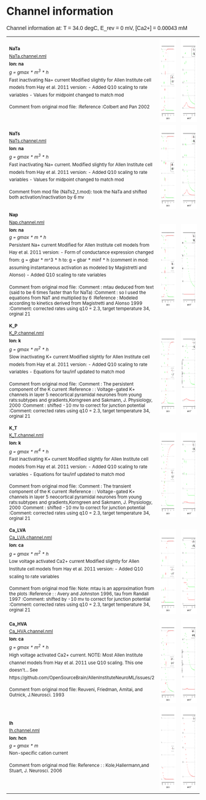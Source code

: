 Channel information
===================
    
<p style="font-family:arial">Channel information at: T = 34.0 degC, E_rev = 0 mV, [Ca2+] = 0.00043 mM</p>

<table>
    <tr>
<td width="120px">
            <sup><b>NaTa</b><br/>
            <a href="../NaTa.channel.nml">NaTa.channel.nml</a><br/>
            <b>Ion: na</b><br/>
            <i>g = gmax * m<sup>3</sup> * h </i><br/>
            Fast inactivating Na+ current
Modified slightly for Allen Institute cell models from Hay et al. 2011 version:
 - Added Q10 scaling to rate variables 
 - Values for midpoint changed to match mod            
            
Comment from original mod file: 
:Reference :Colbert and Pan 2002</sup>
</td>
<td>
<a href="NaTa.inf.png"><img alt="NaTa steady state" src="NaTa.inf.png" height="220"/></a>
</td>
<td>
<a href="NaTa.tau.png"><img alt="NaTa time course" src="NaTa.tau.png" height="220"/></a>
</td>
</tr>
    <tr>
<td width="120px">
            <sup><b>NaTs</b><br/>
            <a href="../NaTs.channel.nml">NaTs.channel.nml</a><br/>
            <b>Ion: na</b><br/>
            <i>g = gmax * m<sup>3</sup> * h </i><br/>
            Fast inactivating Na+ current. 
Modified slightly for Allen Institute cell models from Hay et al. 2011 version:
 - Added Q10 scaling to rate variables 
 - Values for midpoint changed to match mod 
            
Comment from mod file (NaTs2_t.mod): took the NaTa and shifted both activation/inactivation by 6 mv</sup>
</td>
<td>
<a href="NaTs.inf.png"><img alt="NaTs steady state" src="NaTs.inf.png" height="220"/></a>
</td>
<td>
<a href="NaTs.tau.png"><img alt="NaTs time course" src="NaTs.tau.png" height="220"/></a>
</td>
</tr>
    <tr>
<td width="120px">
            <sup><b>Nap</b><br/>
            <a href="../Nap.channel.nml">Nap.channel.nml</a><br/>
            <b>Ion: na</b><br/>
            <i>g = gmax * m * h </i><br/>
            Persistent Na+ current
Modified for Allen Institute cell models from Hay et al. 2011 version:
- Form of conductance expression changed from: g = gbar * m^3 * h to: g = gbar * minf * h (comment in mod: assuming instantaneous activation as modeled by Magistretti and Alonso)
- Added Q10 scaling to rate variables            

Comment from original mod file: 
:Comment : mtau deduced from text (said to be 6 times faster than for NaTa)
:Comment : so I used the equations from NaT and multiplied by 6
:Reference : Modeled according to kinetics derived from Magistretti and Alonso 1999
:Comment: corrected rates using q10 = 2.3, target temperature 34, orginal 21</sup>
</td>
<td>
<a href="Nap.inf.png"><img alt="Nap steady state" src="Nap.inf.png" height="220"/></a>
</td>
<td>
<a href="Nap.tau.png"><img alt="Nap time course" src="Nap.tau.png" height="220"/></a>
</td>
</tr>
    <tr>
<td width="120px">
            <sup><b>K_P</b><br/>
            <a href="../K_P.channel.nml">K_P.channel.nml</a><br/>
            <b>Ion: k</b><br/>
            <i>g = gmax * m<sup>2</sup> * h </i><br/>
            Slow inactivating K+ current
Modified slightly for Allen Institute cell models from Hay et al. 2011 version:
 - Added Q10 scaling to rate variables 
 - Equations for tau/inf updated to match mod
            
Comment from original mod file: 
:Comment : The persistent component of the K current
:Reference : :		Voltage-gated K+ channels in layer 5 neocortical pyramidal neurones from young rats:subtypes and gradients,Korngreen and Sakmann, J. Physiology, 2000
:Comment : shifted -10 mv to correct for junction potential
:Comment: corrected rates using q10 = 2.3, target temperature 34, orginal 21</sup>
</td>
<td>
<a href="K_P.inf.png"><img alt="K_P steady state" src="K_P.inf.png" height="220"/></a>
</td>
<td>
<a href="K_P.tau.png"><img alt="K_P time course" src="K_P.tau.png" height="220"/></a>
</td>
</tr>
    <tr>
<td width="120px">
            <sup><b>K_T</b><br/>
            <a href="../K_T.channel.nml">K_T.channel.nml</a><br/>
            <b>Ion: k</b><br/>
            <i>g = gmax * m<sup>4</sup> * h </i><br/>
            Fast inactivating K+ current
Modified slightly for Allen Institute cell models from Hay et al. 2011 version:
 - Added Q10 scaling to rate variables 
 - Equations for tau/inf updated to match mod
            
Comment from original mod file: 
:Comment : The transient component of the K current
:Reference : :		Voltage-gated K+ channels in layer 5 neocortical pyramidal neurones from young rats:subtypes and gradients,Korngreen and Sakmann, J. Physiology, 2000
:Comment : shifted -10 mv to correct for junction potential
:Comment: corrected rates using q10 = 2.3, target temperature 34, orginal 21</sup>
</td>
<td>
<a href="K_T.inf.png"><img alt="K_T steady state" src="K_T.inf.png" height="220"/></a>
</td>
<td>
<a href="K_T.tau.png"><img alt="K_T time course" src="K_T.tau.png" height="220"/></a>
</td>
</tr>
    <tr>
<td width="120px">
            <sup><b>Ca_LVA</b><br/>
            <a href="../Ca_LVA.channel.nml">Ca_LVA.channel.nml</a><br/>
            <b>Ion: ca</b><br/>
            <i>g = gmax * m<sup>2</sup> * h </i><br/>
            Low voltage activated Ca2+ current
Modified slightly for Allen Institute cell models from Hay et al. 2011 version:
 - Added Q10 scaling to rate variables 
            
Comment from original mod file: 
Note: mtau is an approximation from the plots
:Reference : :		Avery and Johnston 1996, tau from Randall 1997
:Comment: shifted by -10 mv to correct for junction potential
:Comment: corrected rates using q10 = 2.3, target temperature 34, orginal 21</sup>
</td>
<td>
<a href="Ca_LVA.inf.png"><img alt="Ca_LVA steady state" src="Ca_LVA.inf.png" height="220"/></a>
</td>
<td>
<a href="Ca_LVA.tau.png"><img alt="Ca_LVA time course" src="Ca_LVA.tau.png" height="220"/></a>
</td>
</tr>
    <tr>
<td width="120px">
            <sup><b>Ca_HVA</b><br/>
            <a href="../Ca_HVA.channel.nml">Ca_HVA.channel.nml</a><br/>
            <b>Ion: ca</b><br/>
            <i>g = gmax * m<sup>2</sup> * h </i><br/>
            High voltage activated Ca2+ current. 
NOTE: Most Allen Institute channel models from Hay et al. 2011 use Q10 scaling. This one doesn't...
See https://github.com/OpenSourceBrain/AllenInstituteNeuroML/issues/2
            
Comment from original mod file: 
Reuveni, Friedman, Amitai, and Gutnick, J.Neurosci. 1993</sup>
</td>
<td>
<a href="Ca_HVA.inf.png"><img alt="Ca_HVA steady state" src="Ca_HVA.inf.png" height="220"/></a>
</td>
<td>
<a href="Ca_HVA.tau.png"><img alt="Ca_HVA time course" src="Ca_HVA.tau.png" height="220"/></a>
</td>
</tr>
    <tr>
<td width="120px">
            <sup><b>Ih</b><br/>
            <a href="../Ih.channel.nml">Ih.channel.nml</a><br/>
            <b>Ion: hcn</b><br/>
            <i>g = gmax * m </i><br/>
            Non-specific cation current
            
Comment from original mod file: 
Reference : :		Kole,Hallermann,and Stuart, J. Neurosci. 2006</sup>
</td>
<td>
<a href="Ih.inf.png"><img alt="Ih steady state" src="Ih.inf.png" height="220"/></a>
</td>
<td>
<a href="Ih.tau.png"><img alt="Ih time course" src="Ih.tau.png" height="220"/></a>
</td>
</tr>
</table>

